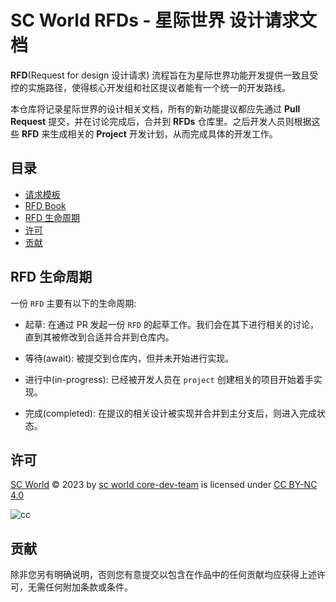# SC World RFDs - 星际世界 设计请求文档

**RFD**(Request for design 设计请求) 流程旨在为星际世界功能开发提供一致且受控的实施路径，使得核心开发组和社区提议者能有一个统一的开发路线。

本仓库将记录星际世界的设计相关文档，所有的新功能提议都应先通过 **Pull Request** 提交，并在讨论完成后，合并到 **RFDs** 仓库里。之后开发人员则根据这些 **RFD** 来生成相关的 **Project** 开发计划，从而完成具体的开发工作。

## 目录

- [请求模板](000-template.md)
- [RFD Book](https://sc-world.github.io/rfds/)
- [RFD 生命周期]
- [许可]
- [贡献]

## RFD 生命周期

[RFD 生命周期]: #RFD生命周期

一份 `RFD` 主要有以下的生命周期:

- 起草: 在通过 PR 发起一份 `RFD` 的起草工作。我们会在其下进行相关的讨论，直到其被修改到合适并合并到仓库内。

- 等待(await): 被提交到仓库内，但并未开始进行实现。
- 进行中(in-progress): 已经被开发人员在 `project` 创建相关的项目开始着手实现。
- 完成(completed): 在提议的相关设计被实现并合并到主分支后，则进入完成状态。


## 许可

[许可]: #许可

[SC World](https://github.com/sc-world) © 2023 by [sc world core-dev-team](https://github.com/orgs/sc-world/teams/core-dev-team) is licensed under [CC BY-NC 4.0](LICENSE)

![cc](https://i.creativecommons.org/l/by-nc/4.0/88x31.png) 


## 贡献

[贡献]: #贡献

除非您另有明确说明，否则您有意提交以包含在作品中的任何贡献均应获得上述许可，无需任何附加条款或条件。


